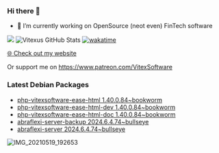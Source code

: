### Hi there 👋

- 🔭 I’m currently working on OpenSource  (neot even) FinTech software

![](https://komarev.com/ghpvc/?username=Vitexus)
![Vitexus GitHub Stats](https://github-readme-stats.vercel.app/api?username=Vitexus&show_icons=true)
[![wakatime](https://wakatime.com/badge/user/5abba9ca-813e-43ac-9b5f-b1cfdf3dc1c7.svg)](https://wakatime.com/@5abba9ca-813e-43ac-9b5f-b1cfdf3dc1c7)

<p><a href="https://vitexsoftware.cz">🌐 Check out my website</a></p>

Or support me on https://www.patreon.com/VitexSoftware

### Latest Debian Packages
<!-- DEBIAN-PACKAGES-LIST:START -->
- [php-vitexsoftware-ease-html 1.40.0.84~bookworm](https://repo.vitexsoftware.com/package.php?package=php-vitexsoftware-ease-html)
- [php-vitexsoftware-ease-html-dev 1.40.0.84~bookworm](https://repo.vitexsoftware.com/package.php?package=php-vitexsoftware-ease-html-dev)
- [php-vitexsoftware-ease-html-doc 1.40.0.84~bookworm](https://repo.vitexsoftware.com/package.php?package=php-vitexsoftware-ease-html-doc)
- [abraflexi-server-backup 2024.6.4.74~bullseye](https://repo.vitexsoftware.com/package.php?package=abraflexi-server-backup)
- [abraflexi-server 2024.6.4.74~bullseye](https://repo.vitexsoftware.com/package.php?package=abraflexi-server)
<!-- DEBIAN-PACKAGES-LIST:END -->

![IMG_20210519_192653](https://user-images.githubusercontent.com/2621130/120022731-1bd48900-bfed-11eb-90f9-4f88f560b8b7.jpg)

<!--
**Vitexus/Vitexus** is a ✨ _special_ ✨ repository because its `README.md` (this file) appears on your GitHub profile.

Here are some ideas to get you started:

- 🌱 I’m currently learning ...
- 👯 I’m looking to collaborate on ...
- 🤔 I’m looking for help with ...
- 💬 Ask me about ...
- 📫 How to reach me: ...
- 😄 Pronouns: ...
- ⚡ Fun fact: ...
-->


